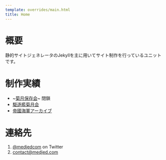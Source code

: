 ```yaml
---
template: overrides/main.html
title: Home
---
```

# 概要
静的サイトジェネレータのJekyllを主に用いてサイト制作を行っているユニットです。

# 制作実績
- ~[菊月保存会](https://kikuzuki.org)~ 閉鎖
- [駆逐艦菊月会](https://www.kikuzukikai.org)
- [帝國海軍アーカイブ](https://www.ijnarchive.org)

# 連絡先
1. [@medjedcom](https://twitter.com/medjedcom) on Twitter
1. contact@medjed.com
